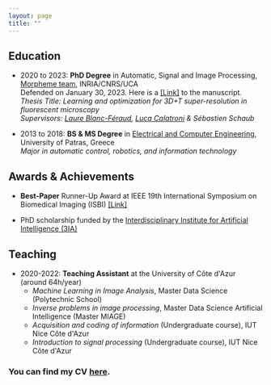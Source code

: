 ```yaml
---
layout: page
title: ""
---
```



## Education

- 2020 to 2023: **PhD Degree** in Automatic, Signal and Image Processing, [Morpheme team](https://team.inria.fr/morpheme/), INRIA/CNRS/UCA <br />
Defended on January 30, 2023. Here is a [[Link]](https://theses.hal.science/tel-04089027) to the manuscript. <br />
*Thesis Title: Learning and optimization for 3D+T super-resolution in fluorescent microscopy  <br />
Supervisors: [Laure Blanc-Féraud](https://www.i3s.unice.fr/~blancf/), [Luca Calatroni](https://sites.google.com/view/lucacalatroni) & Sébastien Schaub* <br />


- 2013 to 2018: **BS & MS Degree** in [Electrical and Computer Engineering](http://www.ece.upatras.gr/index.php/en/), University of Patras, Greece <br />
*Major in automatic control, robotics, and information technology*



## Awards & Achievements

- **Best-Paper** Runner-Up Award at IEEE 19th International Symposium on Biomedical Imaging (ISBI) [[Link]](https://3ia.univ-cotedazur.eu/best-paper-runner-up-award-for-vasiliki-stergiopoulou)

- PhD scholarship funded by the [Interdisciplinary Institute for Artificial Intelligence (3IA)](https://3ia.univ-cotedazur.eu/)

## Teaching

- 2020-2022: **Teaching Assistant** at the University of Côte d'Azur (around 64h/year)
  - *Machine Learning in Image Analysis*, Master Data Science (Polytechnic School)
  - *Inverse problems in image processing*, Master Data Science Artificial Intelligence (Master MIAGE)
  - *Acquisition and coding of information* (Undergraduate course), IUT Nice Côte d'Azur
  - *Introduction to signal processing* (Undergraduate course), IUT Nice Côte d'Azur


### You can find my CV [here](CV_Stergiopoulou.pdf).
